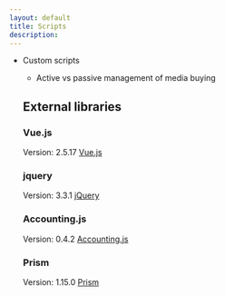 ```yaml
---
layout: default
title: Scripts
description:
---
```


* Custom scripts
  * Active vs passive management of media buying


  ## External libraries

  ### Vue.js

  Version: 2.5.17
  [Vue.js](https://vuejs.org/)

  ### jquery

  Version: 3.3.1
  [jQuery](https://jquery.com/)

  ### Accounting.js

  Version: 0.4.2
  [Accounting.js](http://openexchangerates.github.io/accounting.js/)

  ### Prism

  Version: 1.15.0
  [Prism](https://prismjs.com/)
